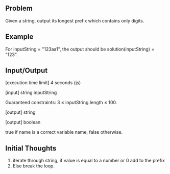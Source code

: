 ## Problem

Given a string, output its longest prefix which contains only digits.

## Example

For inputString = "123aa1", the output should be
solution(inputString) = "123".

## Input/Output

[execution time limit] 4 seconds (js)

[input] string inputString

Guaranteed constraints:
3 ≤ inputString.length ≤ 100.

[output] string

[output] boolean

true if name is a correct variable name, false otherwise.

## Initial Thoughts

1. iterate through string, if value is equal to a number or 0 add to the prefix
2. Else break the loop.
